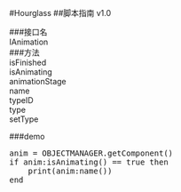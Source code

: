 #Hourglass
##脚本指南 v1.0

###接口名  
IAnimation  
###方法  
isFinished  
isAnimating  
animationStage  
name  
typeID  
type  
setType  

###demo
<pre>
anim = OBJECTMANAGER.getComponent()
if anim:isAnimating() == true then
	print(anim:name())
end
</pre>